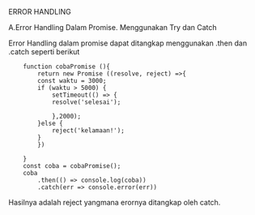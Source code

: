 ERROR HANDLING


A.Error Handling Dalam Promise.
Menggunakan Try dan Catch

Error Handling dalam promise dapat ditangkap menggunakan .then dan .catch seperti berikut 

		function cobaPromise (){
		    return new Promise ((resolve, reject) =>{
			const waktu = 3000;
			if (waktu > 5000) {
			    setTimeout(() => {
				resolve('selesai');

			    },2000);
			}else {
			    reject('kelamaan!');
			}
		    })
		    
		}
		const coba = cobaPromise();
		coba
		    .then(() => console.log(coba))
		    .catch(err => console.error(err))
		    
Hasilnya adalah reject yangmana erornya ditangkap oleh catch. 
